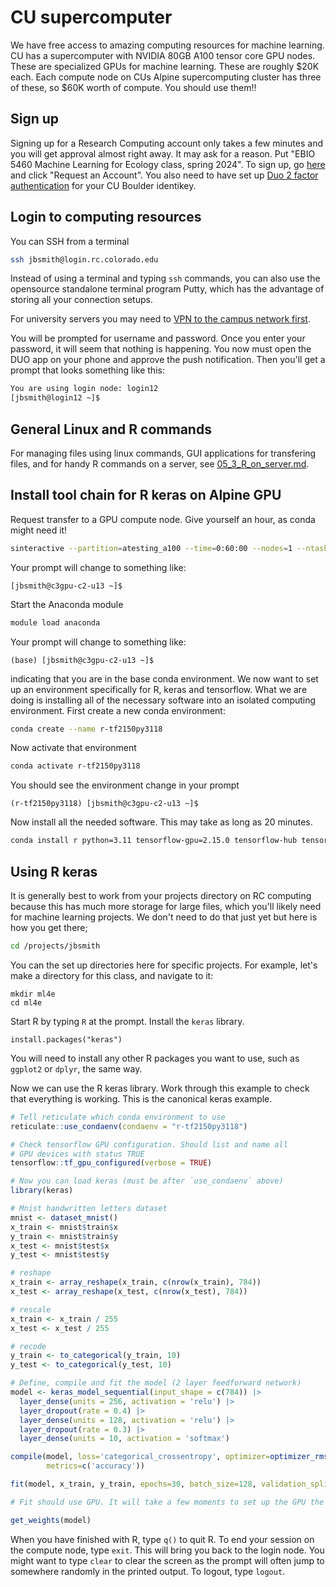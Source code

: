 # CU supercomputer

We have free access to amazing computing resources for machine learning. CU has a supercomputer with NVIDIA 80GB A100 tensor core GPU nodes. These are specialized GPUs for machine learning. These are roughly \$20K each. Each compute node on CUs Alpine supercomputing cluster has three of these, so \$60K worth of compute. You should use them!!



## Sign up

Signing up for a Research Computing account only takes a few minutes and you will get approval almost right away. It may ask for a reason. Put "EBIO 5460 Machine Learning for Ecology class, spring 2024". To sign up, go [here](https://www.colorado.edu/rc/) and click "Request an Account". You also need to have set up [Duo 2 factor authentication](https://oit.colorado.edu/services/identity-access-management/duo-multi-factor-authentication#useduo) for your CU Boulder identikey.



## Login to computing resources

You can SSH from a terminal

```bash
ssh jbsmith@login.rc.colorado.edu
```

Instead of using a terminal and typing `ssh` commands, you can also use the opensource standalone terminal program Putty, which has the advantage of storing all your connection setups.

For university servers you may need to [VPN to the campus network first](https://oit.colorado.edu/services/network-internet-services/vpn).

You will be prompted for username and password. Once you enter your password, it will seem that nothing is happening. You now must open the DUO app on your phone and approve the push notification. Then you'll get a prompt that looks something like this:

```bash
You are using login node: login12
[jbsmith@login12 ~]$
```



## General Linux and R commands

For managing files using linux commands, GUI applications for transfering files, and for handy R commands on a server, see [05_3_R_on_server.md](05_3_R_on_server.md).



## Install tool chain for R keras on Alpine GPU

Request transfer to a GPU compute node. Give yourself an hour, as conda might need it!

```bash
sinteractive --partition=atesting_a100 --time=0:60:00 --nodes=1 --ntasks=8 --gres=gpu:1
```

Your prompt will change to something like:

```
[jbsmith@c3gpu-c2-u13 ~]$
```

Start the Anaconda module

```bash
module load anaconda
```

Your prompt will change to something like:

```
(base) [jbsmith@c3gpu-c2-u13 ~]$
```

indicating that you are in the base conda environment. We now want to set up an environment specifically for R, keras and tensorflow. What we are doing is installing all of the necessary software into an isolated computing environment. First create a new conda environment:

```bash
conda create --name r-tf2150py3118
```

Now activate that environment

```bash
conda activate r-tf2150py3118
```

You should see the environment change in your prompt

```
(r-tf2150py3118) [jbsmith@c3gpu-c2-u13 ~]$
```

Now install all the needed software. This may take as long as 20 minutes.

```bash
conda install r python=3.11 tensorflow-gpu=2.15.0 tensorflow-hub tensorflow-datasets scipy requests Pillow h5py pandas pydot -c conda-forge
```



## Using R keras

It is generally best to work from your projects directory on RC computing because this has much more storage for large files, which you'll likely need for machine learning projects. We don't need to do that just yet but here is how you get there;

```bash
cd /projects/jbsmith
```

You can the set up directories here for specific projects. For example, let's make a directory for this class, and navigate to it:

```
mkdir ml4e
cd ml4e
```



Start R by typing `R` at the prompt. Install the `keras` library.

```
install.packages("keras")
```

You will need to install any other R packages you want to use, such as `ggplot2` or `dplyr`, the same way.

Now we can use the R keras library. Work through this example to check that everything is working. This is the canonical keras example.

```r
# Tell reticulate which conda environment to use
reticulate::use_condaenv(condaenv = "r-tf2150py3118")

# Check tensorflow GPU configuration. Should list and name all 
# GPU devices with status TRUE
tensorflow::tf_gpu_configured(verbose = TRUE)

# Now you can load keras (must be after `use_condaenv` above)
library(keras)

# Mnist handwritten letters dataset
mnist <- dataset_mnist()
x_train <- mnist$train$x
y_train <- mnist$train$y
x_test <- mnist$test$x
y_test <- mnist$test$y

# reshape
x_train <- array_reshape(x_train, c(nrow(x_train), 784))
x_test <- array_reshape(x_test, c(nrow(x_test), 784))

# rescale
x_train <- x_train / 255
x_test <- x_test / 255

# recode
y_train <- to_categorical(y_train, 10)
y_test <- to_categorical(y_test, 10)

# Define, compile and fit the model (2 layer feedforward network)
model <- keras_model_sequential(input_shape = c(784)) |>
  layer_dense(units = 256, activation = 'relu') |>
  layer_dropout(rate = 0.4) |>
  layer_dense(units = 128, activation = 'relu') |>
  layer_dropout(rate = 0.3) |>
  layer_dense(units = 10, activation = 'softmax')

compile(model, loss='categorical_crossentropy', optimizer=optimizer_rmsprop(),
        metrics=c('accuracy'))

fit(model, x_train, y_train, epochs=30, batch_size=128, validation_split=0.2)

# Fit should use GPU. It will take a few moments to set up the GPU the first time.

get_weights(model)
```

When you have finished with R, type `q()` to quit R.  To end your session on the compute node, type `exit`. This will bring you back to the login node. You might want to type `clear` to clear the screen as the prompt will often jump to somewhere randomly in the printed output. To logout, type `logout`.